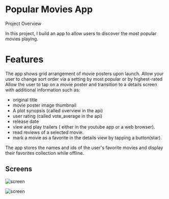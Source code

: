 # Popular Movies App
Project Overview

In this project, I build an app to allow users to discover the most popular movies playing.

# Features
The app shows grid arrangement of movie posters upon launch.
Allow your user to change sort order via a setting by most popular or by highest-rated
Allow the user to tap on a movie poster and transition to a details screen with additional information such as:
* original title
* movie poster image thumbnail
* A plot synopsis (called overview in the api)
* user rating (called vote_average in the api)
* release date
* view and play trailers ( either in the youtube app or a web browser).
* read reviews of a selected movie.
* mark a movie as a favorite in the details view by tapping a button(star).

The app stores the names and ids of the user's favorite movies and display their favorites collection while offline.

## Screens

![screen](https://lh3.googleusercontent.com/_umBBJB4XovkQpMRt5YR0dfnaO3FdFH5W9pN4BLwHY_5D5KDI5E23DEc1p7FfOD5ghX8Pl2EpM8gDJvHf6Dh=w1921-h929-rw)


![screen](https://lh3.googleusercontent.com/BpI-dgoOgeDuGe2kyk5RL0CXSZ7rLCmMiPPXu0Oqb_97wU9OFth6_27vdQ72eBOIXCBv1-NdnQQvvibTxKnA=w1921-h929-rw)
